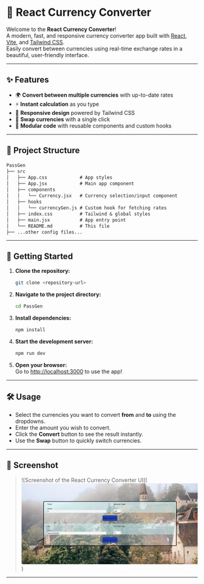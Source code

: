 # 💱 React Currency Converter

Welcome to the **React Currency Converter**!  
A modern, fast, and responsive currency converter app built with [React](https://react.dev/), [Vite](https://vitejs.dev/), and [Tailwind CSS](https://tailwindcss.com/).  
Easily convert between currencies using real-time exchange rates in a beautiful, user-friendly interface.

---

## ✨ Features

- 🌍 **Convert between multiple currencies** with up-to-date rates
- ⚡ **Instant calculation** as you type
- 🎨 **Responsive design** powered by Tailwind CSS
- 🔄 **Swap currencies** with a single click
- 🧩 **Modular code** with reusable components and custom hooks

---

## 📁 Project Structure

```
PassGen
├── src
│   ├── App.css            # App styles
│   ├── App.jsx            # Main app component
│   ├── components
│   │   └── Currency.jsx   # Currency selection/input component
│   ├── hooks
│   │   └── currencyGen.js # Custom hook for fetching rates
│   ├── index.css          # Tailwind & global styles
│   ├── main.jsx           # App entry point
│   └── README.md          # This file
├── ...other config files...
```

---

## 🚀 Getting Started

1. **Clone the repository:**
   ```sh
   git clone <repository-url>
   ```

2. **Navigate to the project directory:**
   ```sh
   cd PassGen
   ```

3. **Install dependencies:**
   ```sh
   npm install
   ```

4. **Start the development server:**
   ```sh
   npm run dev
   ```

5. **Open your browser:**  
   Go to [http://localhost:3000](http://localhost:3000) to use the app!

---

## 🛠️ Usage

- Select the currencies you want to convert **from** and **to** using the dropdowns.
- Enter the amount you wish to convert.
- Click the **Convert** button to see the result instantly.
- Use the **Swap** button to quickly switch currencies.

---

## 📸 Screenshot

> ![Screenshot of the React Currency Converter UI](![alt text](image.png))

---

